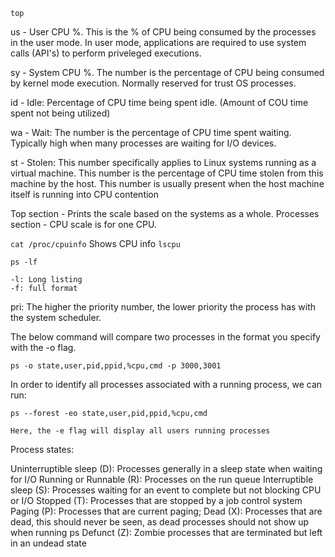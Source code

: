 
```
top
```

us - User CPU %. This is the % of CPU being consumed by the processes in the user mode. In user mode, applications are required to use system calls (API's) to perform priveleged executions.

sy - System CPU %. The number is the percentage of CPU being consumed by kernel mode execution. Normally reserved for trust OS processes.

id - Idle: Percentage of CPU time being spent idle. (Amount of COU time spent not being utilized)

wa - Wait: The number is the percentage of CPU time spent waiting. Typically high when many processes are waiting for I/O devices.

st - Stolen: This number specifically applies to Linux systems running as a virtual machine. This number is the percentage of CPU time stolen from this machine by the host. This number is usually present when the host machine itself is running into CPU contention


Top section - Prints the scale based on the systems as a whole.
Processes section - CPU scale is for one CPU.

`cat /proc/cpuinfo`  Shows CPU info
`lscpu`

```
ps -lf

-l: Long listing
-f: full format
```


pri: The higher the priority number, the lower priority the process has with the system scheduler.

The below command will compare two processes in the format you specify with the -o flag.

```
ps -o state,user,pid,ppid,%cpu,cmd -p 3000,3001
```

In order to identify all processes associated with a running process, we can run:

```
ps --forest -eo state,user,pid,ppid,%cpu,cmd

Here, the -e flag will display all users running processes
```



Process states:


Uninterruptible sleep (D): Processes generally in a sleep state when waiting for I/O Running or Runnable (R): Processes on the run queue 
Interruptible sleep (S): Processes waiting for an event to complete but not blocking CPU or I/O 
Stopped (T): Processes that are stopped by a job control system 
Paging (P): Processes that are current paging; 
Dead (X): Processes that are dead, this should never be seen, as dead processes should not show up when running ps
Defunct (Z): Zombie processes that are terminated but left in an undead state

